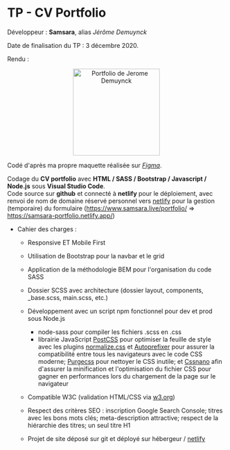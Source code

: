 # TP - CV Portfolio

Développeur : **Samsara**, alias *Jérôme Demuynck*  

Date de finalisation du TP : 3 décembre 2020.

Rendu :
<p align="center">
    <img src="https://samsara-portfolio.netlify.app/img/portfolio/siteportfolio.jpg" alt="Portfolio de Jerome Demuynck" height="200">
</p>


Codé d'après ma propre maquette réalisée sur *[Figma](https://www.figma.com/file/B9Z2tWkTF0GyqGcqZewzOJ/Maquette-PopSchool-TP?node-id=0%3A1 " ")*.

Codage du **CV portfolio** avec **HTML / SASS / Bootstrap / Javascript / Node.js** sous **Visual Studio Code**.   
Code source sur **github** et connecté à **netlify** pour le déploiement, avec renvoi de nom de domaine réservé personnel vers [netlify](https://www.netlify.com/ "the fastest way to build the fastest sites") pour la gestion (temporaire) du formulaire (https://www.samsara.live/portfolio/ => https://samsara-portfolio.netlify.app/)

* Cahier des charges : 
  * Responsive ET Mobile First
  * Utilisation de Bootstrap pour la navbar et le grid
  * Application de la méthodologie BEM pour l'organisation du code SASS
  * Dossier SCSS avec architecture (dossier layout, components, _base.scss, main.scss, etc.)
  * Développement avec un script npm fonctionnel pour dev et prod sous Node.js
    * node-sass pour compiler les fichiers .scss en .css
    * librairie JavaScript [PostCSS](https://github.com/postcss/postcss "PostCSS is a tool for transforming styles with JS plugins.") pour optimiser la feuille de style avec les plugins [normalize.css](https://github.com/necolas/normalize.css/ "A modern alternative to CSS resets") et [Autoprefixer](https://github.com/postcss/autoprefixer "Autoprefixer will use the data based on current browser popularity and property support to apply prefixes for you. ") pour assurer la compatibilité entre tous les navigateurs avec le code CSS moderne; [Purgecss](https://github.com/FullHuman/purgecss "It removes unused selectors from your css, resulting in smaller css files.") pour nettoyer le CSS inutile; et [Cssnano](https://github.com/cssnano/cssnano "cssnano is a modern, modular compression tool written on top of the PostCSS ecosystem") afin d'assurer la minification et l'optimisation du fichier CSS pour gagner en performances lors du chargement de la page sur le navigateur   
    
  * Compatible W3C (validation HTML/CSS via [w3.org](https://www.w3.org/ "The World Wide Web Consortium (W3C) is an international community that develops open standards to ensure the long-term growth of the Web."))
  * Respect des critères SEO : inscription Google Search Console; titres avec les bons mots clés; meta-description attractive; respect de la hiérarchie des titres; un seul titre H1
  * Projet de site déposé sur git et déployé sur hébergeur / [netlify](https://www.netlify.com/ "the fastest way to build the fastest sites")
